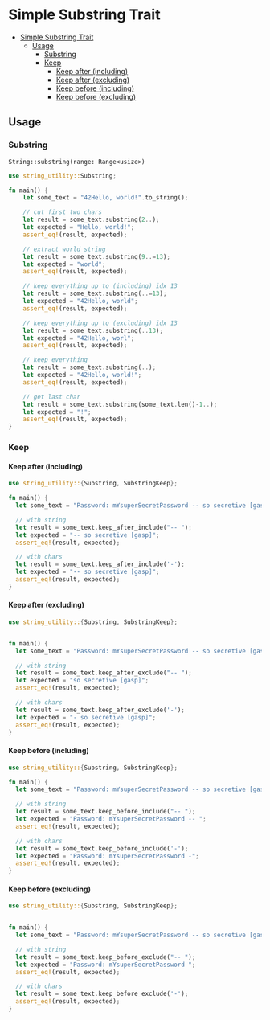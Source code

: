 # Simple Substring Trait

<!-- TOC -->
* [Simple Substring Trait](#simple-substring-trait)
  * [Usage](#usage)
    * [Substring](#substring)
    * [Keep](#keep)
      * [Keep after (including)](#keep-after--including-)
      * [Keep after (excluding)](#keep-after--excluding-)
      * [Keep before (including)](#keep-before--including-)
      * [Keep before (excluding)](#keep-before--excluding-)
<!-- TOC -->

## Usage

### Substring

`String::substring(range: Range<usize>)`

```rust
use string_utility::Substring;

fn main() {
    let some_text = "42Hello, world!".to_string();

    // cut first two chars
    let result = some_text.substring(2..);
    let expected = "Hello, world!";
    assert_eq!(result, expected);

    // extract world string
    let result = some_text.substring(9..=13);
    let expected = "world";
    assert_eq!(result, expected);

    // keep everything up to (including) idx 13
    let result = some_text.substring(..=13);
    let expected = "42Hello, world";
    assert_eq!(result, expected);

    // keep everything up to (excluding) idx 13
    let result = some_text.substring(..13);
    let expected = "42Hello, worl";
    assert_eq!(result, expected);

    // keep everything
    let result = some_text.substring(..);
    let expected = "42Hello, world!";
    assert_eq!(result, expected);

    // get last char
    let result = some_text.substring(some_text.len()-1..);
    let expected = "!";
    assert_eq!(result, expected);
}
```


### Keep

#### Keep after (including)

```rust
use string_utility::{Substring, SubstringKeep};

fn main() {
  let some_text = "Password: mYsuperSecretPassword -- so secretive [gasp]".to_string();

  // with string
  let result = some_text.keep_after_include("-- ");
  let expected = "-- so secretive [gasp]";
  assert_eq!(result, expected);

  // with chars
  let result = some_text.keep_after_include('-');
  let expected = "-- so secretive [gasp]";
  assert_eq!(result, expected);
}
```

#### Keep after (excluding)

```rust
use string_utility::{Substring, SubstringKeep};


fn main() {
  let some_text = "Password: mYsuperSecretPassword -- so secretive [gasp]".to_string();

  // with string
  let result = some_text.keep_after_exclude("-- ");
  let expected = "so secretive [gasp]";
  assert_eq!(result, expected);

  // with chars
  let result = some_text.keep_after_exclude('-');
  let expected = "- so secretive [gasp]";
  assert_eq!(result, expected);
}
```

#### Keep before (including)

```rust
use string_utility::{Substring, SubstringKeep};

fn main() {
  let some_text = "Password: mYsuperSecretPassword -- so secretive [gasp]".to_string();

  // with string
  let result = some_text.keep_before_include("-- ");
  let expected = "Password: mYsuperSecretPassword -- ";
  assert_eq!(result, expected);

  // with chars
  let result = some_text.keep_before_include('-');
  let expected = "Password: mYsuperSecretPassword -";
  assert_eq!(result, expected);
}
```

#### Keep before (excluding)

```rust
use string_utility::{Substring, SubstringKeep};


fn main() {
  let some_text = "Password: mYsuperSecretPassword -- so secretive [gasp]".to_string();

  // with string
  let result = some_text.keep_before_exclude("-- ");
  let expected = "Password: mYsuperSecretPassword ";
  assert_eq!(result, expected);

  // with chars
  let result = some_text.keep_before_exclude('-');
  assert_eq!(result, expected);
}
```